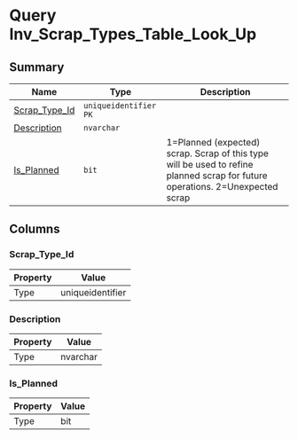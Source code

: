 # Query Inv_Scrap_Types_Table_Look_Up


## Summary

| Name | Type | Description |
| - | - | --- |
|[Scrap_Type_Id](#scrap_type_id)|`uniqueidentifier` `PK`||
|[Description](#description)|`nvarchar` ||
|[Is_Planned](#is_planned)|`bit` |1=Planned (expected) scrap. Scrap of this type will be used to refine planned scrap for future operations. 2=Unexpected scrap|

## Columns

### Scrap_Type_Id

| Property | Value |
| - | - |
|Type|uniqueidentifier|

### Description

| Property | Value |
| - | - |
|Type|nvarchar|

### Is_Planned

| Property | Value |
| - | - |
|Type|bit|



